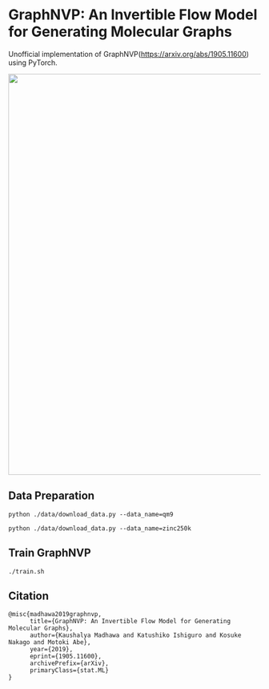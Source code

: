 # GraphNVP: An Invertible Flow Model for Generating Molecular Graphs

Unofficial implementation of GraphNVP(https://arxiv.org/abs/1905.11600) using PyTorch.

<p float="left" align="middle">
  <img src="https://github.com/hlzhang109/PyTorch-GraphNVP/framework.png" width="800"/> 
</p>

## Data Preparation
`python ./data/download_data.py --data_name=qm9`

`python ./data/download_data.py --data_name=zinc250k`

## Train GraphNVP
`./train.sh`

## Citation
```
@misc{madhawa2019graphnvp,
      title={GraphNVP: An Invertible Flow Model for Generating Molecular Graphs}, 
      author={Kaushalya Madhawa and Katushiko Ishiguro and Kosuke Nakago and Motoki Abe},
      year={2019},
      eprint={1905.11600},
      archivePrefix={arXiv},
      primaryClass={stat.ML}
}
```
